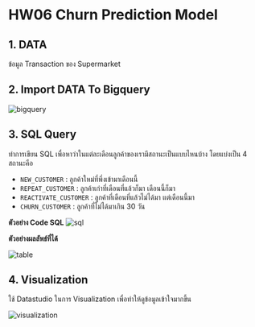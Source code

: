 # HW06 Churn Prediction Model

## 1. DATA 
ข้อมูล Transaction ของ Supermarket

## 2. Import DATA To Bigquery

![bigquery](https://user-images.githubusercontent.com/78030264/147645637-d8f1f275-e6d4-4413-b5b5-1933a4e65d5e.png)

## 3. SQL Query
ทำการเขียน SQL เพื่อหาว่าในแต่ละเดือนลูกค้าของเรามีสถานะเป็นแบบไหนบ้าง โดยแบ่งเป็น 4 สถานะคือ
* ```NEW_CUSTOMER``` : ลูกค้าใหม่ที่พึ่งเข้ามาเดือนนี้
* ```REPEAT_CUSTOMER``` : ลูกค้าเก่าที่เดือนที่แล้วก็มา เดือนนี้ก็มา
* ```REACTIVATE_CUSTOMER``` : ลูกค้าที่เดือนที่แล้วไม่ได้มา แต่เดือนนี้มา
* ```CHURN_CUSTOMER``` : ลูกค้าที่ไม่ได้มาเกิน 30 วัน

**ตัวอย่าง Code SQL**
![sql](https://user-images.githubusercontent.com/78030264/147646366-733b248a-1bd2-46c0-aab9-3b14a9279b5f.png)

**ตัวอย่างผลลัพธ์ที่ได้**

![table](https://user-images.githubusercontent.com/78030264/147646119-1269f68e-96eb-4000-beb9-ab6cdeac09ad.png)

## 4. Visualization
ใช้ Datastudio ในการ Visualization เพื่อทำให้ดูข้อมูลเข้าใจมากขึ้น

![visualization](https://user-images.githubusercontent.com/78030264/147646231-f2b46c62-4ec6-4202-a10f-83041faf25a1.png)
